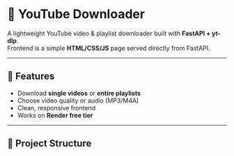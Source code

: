# 🎥 YouTube Downloader

A lightweight YouTube video & playlist downloader built with **FastAPI + yt-dlp**.  
Frontend is a simple **HTML/CSS/JS** page served directly from FastAPI.

---

## 🚀 Features
- Download **single videos** or **entire playlists**
- Choose video quality or audio (MP3/M4A)
- Clean, responsive frontend
- Works on **Render free tier**

---

## 📂 Project Structure
